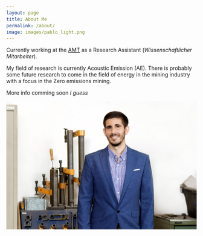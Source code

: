 ```yaml
---
layout: page
title: About Me
permalink: /about/
image: images/pablo_light.png
---
```


Currently working at the [AMT](amt.rwth-aachen.de/) as a Research Assistant (_Wissenschaftlicher Mitarbeiter_). 

My field of research is currently Acoustic Emission (AE). There is probably some future research to come in the field of energy in the mining industry with a focus in the Zero emissions mining.

More info comming soon _I guess_

![Pablo](../images/pablo_light.png)